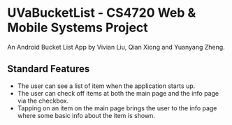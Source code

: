 # UVaBucketList - CS4720 Web & Mobile Systems Project
An Android Bucket List App by Vivian Liu, Qian Xiong and Yuanyang Zheng.

## Standard Features
- The user can see a list of item when the application starts up.
- The user can check off items at both the main page and the info page via the checkbox.
- Tapping on an item on the main page brings the user to the info page where some basic info about the item is shown.
